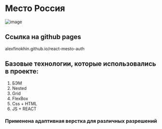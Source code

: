 # Место Россия
![image](https://user-images.githubusercontent.com/101180377/193478988-f8324382-5688-469a-bf46-c4a0760e1e6d.png)

## Ссылка на github pages 
alexfinokhin.github.io/react-mesto-auth
## Базовые технологии, которые использовались в проекте: 
1. БЭМ
2. Nested
3. Grid
4. FlexBox
5. Css + HTML
6. JS + REACT

### Применена адаптивная верстка для различных разрешений

